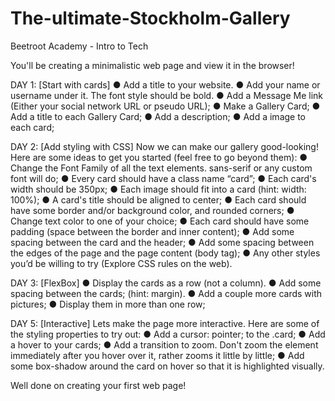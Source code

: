 # The-ultimate-Stockholm-Gallery
Beetroot Academy - Intro to Tech

You'll be creating a minimalistic web page and view it in the browser!

DAY 1: [Start with cards]
● Add a title to your website. 
● Add your name or username under it. The font style should be bold.
● Add a Message Me link (Either your social network URL or pseudo URL);
● Make a Gallery Card;
● Add a title to each Gallery Card;
● Add a description;
● Add a image to each card;

DAY 2: [Add styling with CSS]
Now we can make our gallery good-looking! Here are some ideas to get you started (feel free to go beyond them):
● Change the Font Family of all the text elements. sans-serif or any custom font will do;
● Every card should have a class name “card”;
● Each card's width should be 350px;
● Each image should fit into a card (hint: width: 100%);
● A card's title should be aligned to center;
● Each card should have some border and/or background color, and rounded corners;
● Change text color to one of your choice;
● Each card should have some padding (space between the border and inner content);
● Add some spacing between the card and the header;
● Add some spacing between the edges of the page and the page content (body tag);
● Any other styles you’d be willing to try (Explore CSS rules on the web).
  
DAY 3: [FlexBox]
● Display the cards as a row (not a column).
● Add some spacing between the cards; (hint: margin).
● Add a couple more cards with pictures;
● Display them in more than one row;
  
DAY 5: [Interactive]
 Lets make the page more interactive. Here are some of the styling properties to try out:
● Add a cursor: pointer; to the .card;
● Add a hover to your cards;
● Add a transition to zoom. Don't zoom the element immediately after you hover over it, rather zooms it little by little;
● Add some box-shadow around the card on hover so that it is highlighted visually. 

  Well done on creating your first web page!
